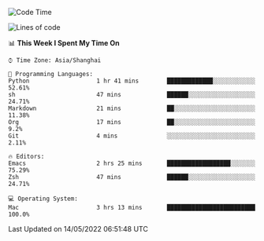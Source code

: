 <!--START_SECTION:waka-->
![Code Time](http://img.shields.io/badge/Code%20Time-706%20hrs%2057%20mins-blue)

![Lines of code](https://img.shields.io/badge/From%20Hello%20World%20I%27ve%20Written-22%20Thousand%20lines%20of%20code-blue)

📊 **This Week I Spent My Time On** 

```text
⌚︎ Time Zone: Asia/Shanghai

💬 Programming Languages: 
Python                   1 hr 41 mins        █████████████░░░░░░░░░░░░   52.61% 
sh                       47 mins             ██████░░░░░░░░░░░░░░░░░░░   24.71% 
Markdown                 21 mins             ██░░░░░░░░░░░░░░░░░░░░░░░   11.38% 
Org                      17 mins             ██░░░░░░░░░░░░░░░░░░░░░░░   9.2% 
Git                      4 mins              ░░░░░░░░░░░░░░░░░░░░░░░░░   2.11%

🔥 Editors: 
Emacs                    2 hrs 25 mins       ██████████████████░░░░░░░   75.29% 
Zsh                      47 mins             ██████░░░░░░░░░░░░░░░░░░░   24.71%

💻 Operating System: 
Mac                      3 hrs 13 mins       █████████████████████████   100.0%

```


 Last Updated on 14/05/2022 06:51:48 UTC
<!--END_SECTION:waka-->
